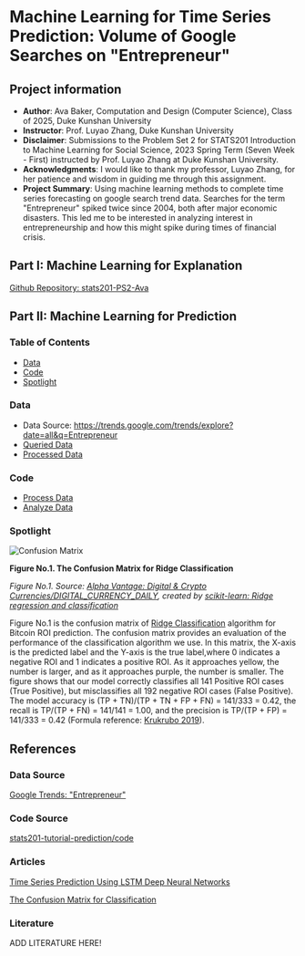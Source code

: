 # Machine Learning for Time Series Prediction: Volume of Google Searches on "Entrepreneur"
## Project information
- **Author**: Ava Baker, Computation and Design (Computer Science), Class of 2025, Duke Kunshan University
- **Instructor**: Prof. Luyao Zhang, Duke Kunshan University
- **Disclaimer**: Submissions to the Problem Set 2 for STATS201 Introduction to Machine Learning for Social Science, 2023 Spring Term (Seven Week - First) instructed by Prof. Luyao Zhang at Duke Kunshan University.
- **Acknowledgments**: I would like to thank my professor, Luyao Zhang, for her patience and wisdom in guiding me through this assignment.
- **Project Summary**: Using machine learning methods to complete time series forecasting on google search trend data. Searches for the term "Entrepreneur" spiked twice since 2004, both after major economic disasters. This led me to be interested in analyzing interest in entrepreneurship and how this might spike during times of financial crisis.

## Part I: Machine Learning for Explanation
[Github Repository: stats201-PS2-Ava](https://github.com/Rising-Stars-by-Sunshine/stats201-PS2-Ava)

## Part II: Machine Learning for Prediction

### Table of Contents
- [Data](https://github.com/Rising-Stars-by-Sunshine/stats201-PS2-Ava/tree/main/data)
- [Code](https://github.com/Rising-Stars-by-Sunshine/stats201-PS2-Ava/tree/main/code)
- [Spotlight](https://github.com/Rising-Stars-by-Sunshine/stats201-PS2-Ava/tree/main/spotlight)

### Data
- Data Source: https://trends.google.com/trends/explore?date=all&q=Entrepreneur
- [Queried Data](https://github.com/Rising-Stars-by-Sunshine/stats201-PS2-Ava/tree/main/data/Queried_Data)
- [Processed Data](https://github.com/Rising-Stars-by-Sunshine/stats201-PS2-Ava/tree/main/data/Processed_Data)

### Code
- [Process Data](https://github.com/Rising-Stars-by-Sunshine/stats201-PS2-Ava/tree/main/code/Process_Data.ipynb)
- [Analyze Data](https://github.com/Rising-Stars-by-Sunshine/stats201-PS2-Ava/tree/main/code/Analyze_Data.ipynb)

### Spotlight
![Confusion Matrix](https://github.com/yutongquan/STATS201_Problem_Set_2/blob/main/Spotlight/Confusion%20Matrix_Ridge%20Classfier.png)

**Figure No.1. The Confusion Matrix for Ridge Classification**

*Figure No.1. Source: [Alpha Vantage: Digital & Crypto Currencies/DIGITAL_CURRENCY_DAILY](https://www.alphavantage.co/documentation/#digital-currency), created by [scikit-learn: Ridge regression and classification](https://scikit-learn.org/stable/modules/linear_model.html#ridge-regression-and-classification)*

Figure No.1 is the confusion matrix of [Ridge Classification](https://scikit-learn.org/stable/modules/linear_model.html#ridge-regression-and-classification) algorithm for Bitcoin ROI prediction. The confusion matrix provides an evaluation of the performance of the classification algorithm we use. In this matrix, the X-axis is the predicted label and the Y-axis is the true label,where 0 indicates a negative ROI and 1 indicates a positive ROI. As it approaches yellow, the number is larger, and as it approaches purple, the number is smaller. The figure shows that our model correctly classifies all 141 Positive ROI cases (True Positive), but misclassifies all 192 negative ROI cases (False Positive). The model accuracy is (TP + TN)/(TP + TN + FP + FN) = 141/333 = 0.42, the recall is TP/(TP + FN) = 141/141 = 1.00, and the precision is TP/(TP + FP) = 141/333 = 0.42 (Formula reference: [Krukrubo 2019](https://pub.towardsai.net/the-confusion-matrix-for-classification-eb3bcf3064c7)).

## References

### Data Source
[Google Trends: "Entrepreneur"](https://trends.google.com/trends/explore?date=all&q=Entrepreneur)
### Code Source
[stats201-tutorial-prediction/code](https://github.com/Rising-Stars-by-Sunshine/stats201-tutorial-prediction/tree/main/code)
### Articles
[Time Series Prediction Using LSTM Deep Neural Networks](https://www.altumintelligence.com/articles/a/Time-Series-Prediction-Using-LSTM-Deep-Neural-Networks)

[The Confusion Matrix for Classification](https://pub.towardsai.net/the-confusion-matrix-for-classification-eb3bcf3064c7)
### Literature
ADD LITERATURE HERE!
